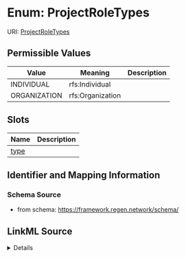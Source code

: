 # Enum: ProjectRoleTypes



URI: [ProjectRoleTypes](ProjectRoleTypes.md)

## Permissible Values

| Value | Meaning | Description |
| --- | --- | --- |
| INDIVIDUAL | rfs:Individual |  |
| ORGANIZATION | rfs:Organization |  |




## Slots

| Name | Description |
| ---  | --- |
| [type](type.md) |  |






## Identifier and Mapping Information







### Schema Source


* from schema: https://framework.regen.network/schema/




## LinkML Source

<details>
```yaml
name: ProjectRoleTypes
from_schema: https://framework.regen.network/schema/
rank: 1000
permissible_values:
  INDIVIDUAL:
    text: INDIVIDUAL
    meaning: rfs:Individual
  ORGANIZATION:
    text: ORGANIZATION
    meaning: rfs:Organization

```
</details>

